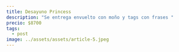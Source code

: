 ```yaml
---
title: Desayuno Princess
description: "Se entrega envuelto con moño y tags con frases "
precio: $8700
tags:
  - post
image: ../assets/assets/article-5.jpeg
---
```

